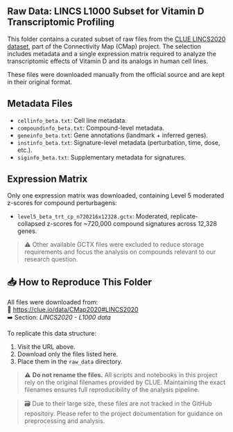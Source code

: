 ## Raw Data: LINCS L1000 Subset for Vitamin D Transcriptomic Profiling

This folder contains a curated subset of raw files from the [CLUE LINCS2020 dataset](https://clue.io/data/CMap2020#LINCS2020), part of the Connectivity Map (CMap) project. The selection includes metadata and a single expression matrix required to analyze the transcriptomic effects of Vitamin D and its analogs in human cell lines.

These files were downloaded manually from the official source and are kept in their original format.

## Metadata Files

- `cellinfo_beta.txt`: Cell line metadata.
- `compoundinfo_beta.txt`: Compound-level metadata.
- `geneinfo_beta.txt`: Gene annotations (landmark + inferred genes).
- `instinfo_beta.txt`: Signature-level metadata (perturbation, time, dose, etc.).
- `siginfo_beta.txt`: Supplementary metadata for signatures.

## Expression Matrix

Only one expression matrix was downloaded, containing Level 5 moderated z-scores for compound perturbagens:

- `level5_beta_trt_cp_n720216x12328.gctx`: Moderated, replicate-collapsed z-scores for ~720,000 compound signatures across 12,328 genes.

> ⚠️ Other available GCTX files were excluded to reduce storage requirements and focus the analysis on compounds relevant to our research question.

## 📥 How to Reproduce This Folder

All files were downloaded from:  
🔗 https://clue.io/data/CMap2020#LINCS2020  
➡️ Section: *LINCS2020 - L1000 data*

To replicate this data structure:
1. Visit the URL above.
2. Download only the files listed here.
3. Place them in the `raw_data` directory.

> ⚠️ **Do not rename the files.** All scripts and notebooks in this project rely on the original filenames provided by CLUE. Maintaining the exact filenames ensures full reproducibility of the analysis pipeline.

> 🗃️ Due to their large size, these files are not tracked in the GitHub repository. Please refer to the project documentation for guidance on preprocessing and analysis.
